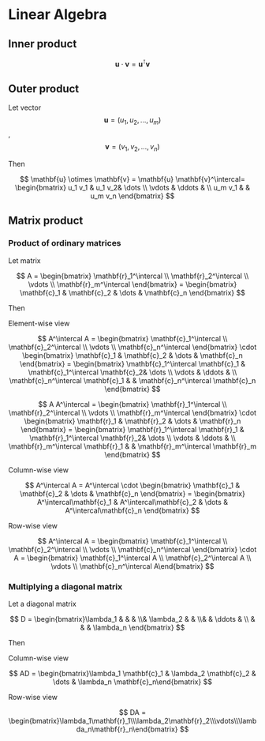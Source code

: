 # Linear Algebra

## Inner product

$$
\mathbf{u} \cdot \mathbf{v} = \mathbf{u}^\intercal \mathbf{v}
$$

## Outer product

Let vector $$\mathbf{u}=(u_1, u_2, ..., u_m)$$, $$\mathbf{v}=(v_1, v_2,  ..., v_n)$$

Then

$$
\mathbf{u} \otimes \mathbf{v} = \mathbf{u} \mathbf{v}^\intercal= \begin{bmatrix}      u_1 v_1 & u_1 v_2& \dots \\     \vdots & \ddots & \\     u_m v_1 &        & u_m v_n      \end{bmatrix}
$$

## Matrix product

### Product of ordinary matrices

Let matrix 

$$
A = \begin{bmatrix} \mathbf{r}_1^\intercal \\ \mathbf{r}_2^\intercal \\ \vdots \\ \mathbf{r}_m^\intercal  \end{bmatrix} = \begin{bmatrix} \mathbf{c}_1 & \mathbf{c}_2 & \dots & \mathbf{c}_n \end{bmatrix}
$$

Then

Element-wise view

$$
A^\intercal A = \begin{bmatrix} \mathbf{c}_1^\intercal \\ \mathbf{c}_2^\intercal \\ \vdots \\ \mathbf{c}_n^\intercal \end{bmatrix} \cdot \begin{bmatrix} \mathbf{c}_1 & \mathbf{c}_2 & \dots & \mathbf{c}_n \end{bmatrix} = \begin{bmatrix} \mathbf{c}_1^\intercal \mathbf{c}_1 & \mathbf{c}_1^\intercal \mathbf{c}_2& \dots \\ \vdots & \ddots & \\ \mathbf{c}_n^\intercal \mathbf{c}_1 & & \mathbf{c}_n^\intercal \mathbf{c}_n \end{bmatrix}
$$

$$
A A^\intercal  = \begin{bmatrix} \mathbf{r}_1^\intercal \\ \mathbf{r}_2^\intercal \\ \vdots \\ \mathbf{r}_m^\intercal \end{bmatrix} \cdot \begin{bmatrix} \mathbf{r}_1 & \mathbf{r}_2 & \dots & \mathbf{r}_n \end{bmatrix} = \begin{bmatrix} \mathbf{r}_1^\intercal \mathbf{r}_1 & \mathbf{r}_1^\intercal \mathbf{r}_2& \dots \\ \vdots & \ddots & \\ \mathbf{r}_m^\intercal \mathbf{r}_1 & & \mathbf{r}_m^\intercal \mathbf{r}_m \end{bmatrix}
$$

Column-wise view

$$
A^\intercal A = A^\intercal \cdot \begin{bmatrix} \mathbf{c}_1 & \mathbf{c}_2 & \dots & \mathbf{c}_n \end{bmatrix} = \begin{bmatrix} A^\intercal\mathbf{c}_1 & A^\intercal\mathbf{c}_2 & \dots & A^\intercal\mathbf{c}_n \end{bmatrix}
$$

Row-wise view

$$
A^\intercal A = \begin{bmatrix} \mathbf{c}_1^\intercal \\ \mathbf{c}_2^\intercal \\ \vdots \\ \mathbf{c}_n^\intercal \end{bmatrix} \cdot A = \begin{bmatrix} \mathbf{c}_1^\intercal A \\ \mathbf{c}_2^\intercal A \\ \vdots \\ \mathbf{c}_n^\intercal A\end{bmatrix}
$$

### Multiplying a diagonal matrix

Let a diagonal matrix

$$
D = \begin{bmatrix}\lambda_1 & & & \\& \lambda_2 & & \\& & \ddots & \\ & & & \lambda_n \end{bmatrix}
$$

Then

Column-wise view

$$
AD = \begin{bmatrix}\lambda_1 \mathbf{c}_1 & \lambda_2 \mathbf{c}_2 & \dots & \lambda_n \mathbf{c}_n\end{bmatrix}
$$

Row-wise view

$$
DA = \begin{bmatrix}\lambda_1\mathbf{r}_1\\\lambda_2\mathbf{r}_2\\\vdots\\\lambda_n\mathbf{r}_n\end{bmatrix}
$$
